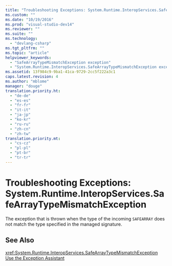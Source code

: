 ```yaml
---
title: "Troubleshooting Exceptions: System.Runtime.InteropServices.SafeArrayTypeMismatchException | hehe"
ms.custom: ""
ms.date: "10/19/2016"
ms.prod: "visual-studio-dev14"
ms.reviewer: ""
ms.suite: ""
ms.technology: 
  - "devlang-csharp"
ms.tgt_pltfrm: ""
ms.topic: "article"
helpviewer_keywords: 
  - "SafeArrayTypeMismatchException exception"
  - "System.Runtime.InteropServices.SafeArrayTypeMismatchException exception"
ms.assetid: 13f984c9-9ba1-41ca-9729-2cc5f222a3c1
caps.latest.revision: 4
ms.author: "mblome"
manager: "douge"
translation.priority.ht: 
  - "de-de"
  - "es-es"
  - "fr-fr"
  - "it-it"
  - "ja-jp"
  - "ko-kr"
  - "ru-ru"
  - "zh-cn"
  - "zh-tw"
translation.priority.mt: 
  - "cs-cz"
  - "pl-pl"
  - "pt-br"
  - "tr-tr"
---
```

# Troubleshooting Exceptions: System.Runtime.InteropServices.SafeArrayTypeMismatchException
The exception that is thrown when the type of the incoming `SAFEARRAY` does not match the type specified in the managed signature.  
  
## See Also  
 <xref:System.Runtime.InteropServices.SafeArrayTypeMismatchException>   
 [Use the Exception Assistant](../Topic/How%20to:%20Use%20the%20Exception%20Assistant.md)